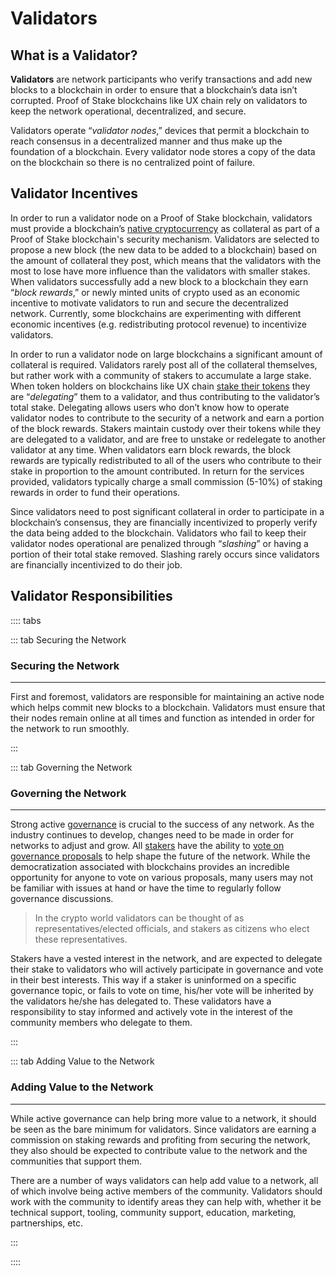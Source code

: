 # Validators

## What is a Validator?

 **Validators** are network participants who verify transactions and add new blocks to a blockchain in order to ensure that a blockchain’s data isn’t corrupted. Proof of Stake blockchains like UX chain rely on validators to keep the network operational, decentralized, and secure.

Validators operate “_validator nodes_,” devices that permit a blockchain to reach consensus in a decentralized manner and thus make up the foundation of a blockchain. Every validator node stores a copy of the data on the blockchain so there is no centralized point of failure.

## Validator Incentives

In order to run a validator node on a Proof of Stake blockchain, validators must provide a blockchain’s [native cryptocurrency](/learn-the-basics/crypto-basics/types-of-crypto) as collateral as part of a Proof of Stake blockchain's security mechanism. Validators are selected to propose a new block (the new data to be added to a blockchain) based on the amount of collateral they post, which means that the validators with the most to lose have more influence than the validators with smaller stakes. When validators successfully add a new block to a blockchain they earn “_block rewards_,” or newly minted units of crypto used as an economic incentive to motivate validators to run and secure the decentralized network. Currently, some blockchains are experimenting with different economic incentives (e.g. redistributing protocol revenue) to incentivize validators.

In order to run a validator node on large blockchains a significant amount of collateral is required. Validators rarely post all of the collateral themselves, but rather work with a community of stakers to accumulate a large stake. When token holders on blockchains like UX chain [stake their tokens](/users/staking-UX/staking-UX) they are “_delegating_” them to a validator, and thus contributing to the validator’s total stake. Delegating allows users who don’t know how to operate validator nodes to contribute to the security of a network and earn a portion of the block rewards. Stakers maintain custody over their tokens while they are delegated to a validator, and are free to unstake or redelegate to another validator at any time. When validators earn block rewards, the block rewards are typically redistributed to all of the users who contribute to their stake in proportion to the amount contributed. In return for the services provided, validators typically charge a small commission (5-10%) of staking rewards in order to fund their operations.

Since validators need to post significant collateral in order to participate in a blockchain’s consensus, they are financially incentivized to properly verify the data being added to the blockchain. Validators who fail to keep their validator nodes operational are penalized through “_slashing_” or having a portion of their total stake removed. Slashing rarely occurs since validators are financially incentivized to do their job.

## Validator Responsibilities

:::: tabs

::: tab Securing the Network

### Securing the Network

****

First and foremost, validators are responsible for maintaining an active node which helps commit new blocks to a blockchain. Validators must ensure that their nodes remain online at all times and function as intended in order for the network to run smoothly. 

:::

::: tab Governing the Network

### Governing the Network

****

Strong active [governance](/governance/governance-overview) is crucial to the success of any network. As the industry continues to develop, changes need to be made in order for networks to adjust and grow. All [stakers](/users/staking-UX/staking-UX) have the ability to [vote on governance proposals](/users/governance/voting) to help shape the future of the network. While the democratization associated with blockchains provides an incredible opportunity for anyone to vote on various proposals, many users may not be familiar with issues at hand or have the time to regularly follow governance discussions.

> In the crypto world validators can be thought of as representatives/elected officials, and stakers as citizens who elect these representatives.

Stakers have a vested interest in the network, and are expected to delegate their stake to validators who will actively participate in governance and vote in their best interests. This way if a staker is uninformed on a specific governance topic, or fails to vote on time, his/her vote will be inherited by the validators he/she has delegated to. These validators have a responsibility to stay informed and actively vote in the interest of the community members who delegate to them.

:::

::: tab Adding Value to the Network

### Adding Value to the Network

****

While active governance can help bring more value to a network, it should be seen as the bare minimum for validators. Since validators are earning a commission on staking rewards and profiting from securing the network, they also should be expected to contribute value to the network and the communities that support them.

There are a number of ways validators can help add value to a network, all of which involve being active members of the community. Validators should work with the community to identify areas they can help with, whether it be technical support, tooling, community support, education, marketing, partnerships, etc.

:::

::::
